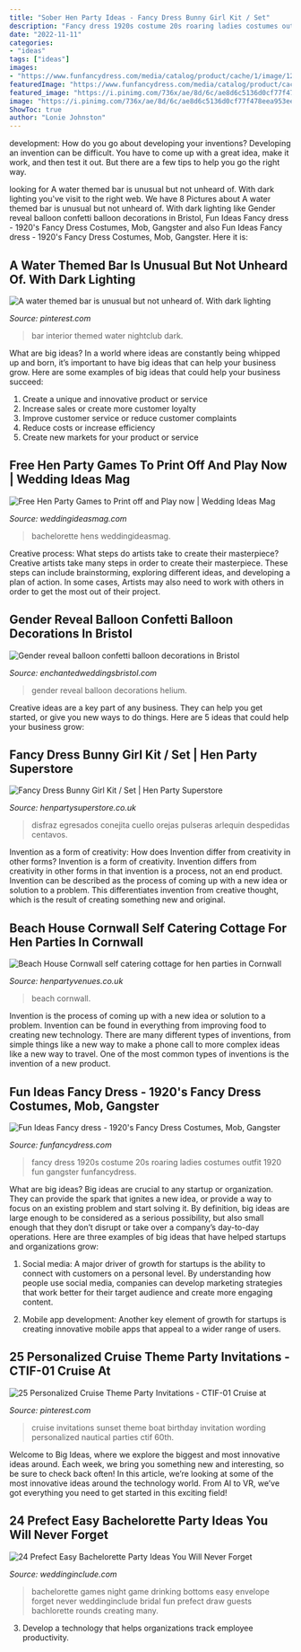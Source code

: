 ```yaml
---
title: "Sober Hen Party Ideas - Fancy Dress Bunny Girl Kit / Set"
description: "Fancy dress 1920s costume 20s roaring ladies costumes outfit 1920 fun gangster funfancydress"
date: "2022-11-11"
categories:
- "ideas"
tags: ["ideas"]
images:
- "https://www.funfancydress.com/media/catalog/product/cache/1/image/1200x/040ec09b1e35df139433887a97daa66f/F/U/FUN2399.jpg"
featuredImage: "https://www.funfancydress.com/media/catalog/product/cache/1/image/1200x/040ec09b1e35df139433887a97daa66f/F/U/FUN2399.jpg"
featured_image: "https://i.pinimg.com/736x/ae/8d/6c/ae8d6c5136d0cf77f478eea953eedbb7.jpg"
image: "https://i.pinimg.com/736x/ae/8d/6c/ae8d6c5136d0cf77f478eea953eedbb7.jpg"
ShowToc: true
author: "Lonie Johnston"
---
```



development: How do you go about developing your inventions?
Developing an invention can be difficult. You have to come up with a great idea, make it work, and then test it out. But there are a few tips to help you go the right way.

	

		
looking for A water themed bar is unusual but not unheard of. With dark lighting you've visit to the right web. We have 8 Pictures about A water themed bar is unusual but not unheard of. With dark lighting like Gender reveal balloon confetti balloon decorations in Bristol, Fun Ideas Fancy dress - 1920&#039;s Fancy Dress Costumes, Mob, Gangster and also Fun Ideas Fancy dress - 1920&#039;s Fancy Dress Costumes, Mob, Gangster. Here it is:
		
    
## A Water Themed Bar Is Unusual But Not Unheard Of. With Dark Lighting

<img loading=lazy src="https://i.pinimg.com/736x/c0/ba/e4/c0bae49d363747d85d50e537a3a760a0--restaurant-bar-restaurant-design.jpg" onerror="this.onerror=null;this.src='https://tse3.mm.bing.net/th?id=OIP.HXm1JCmpnRR9jvvBLUPbOwHaGz&amp;pid=15.1';" alt="A water themed bar is unusual but not unheard of. With dark lighting">

_Source: pinterest.com_

>bar interior themed water nightclub dark. 

	

What are big ideas?
In a world where ideas are constantly being whipped up and born, it’s important to have big ideas that can help your business grow. Here are some examples of big ideas that could help your business succeed: 
1. Create a unique and innovative product or service 
2. Increase sales or create more customer loyalty 
3. Improve customer service or reduce customer complaints 
4. Reduce costs or increase efficiency 
5. Create new markets for your product or service 

    
## Free Hen Party Games To Print Off And Play Now | Wedding Ideas Mag

<img loading=lazy src="https://www.weddingideasmag.com/wp-content/uploads/2018/09/hen-party-games-Bridal-Bingo-768x1443.jpg" onerror="this.onerror=null;this.src='https://tse4.mm.bing.net/th?id=OIP.atRdP1DQqOio551QiC7KTwHaN6&amp;pid=15.1';" alt="Free Hen Party Games to Print off and Play now | Wedding Ideas Mag">

_Source: weddingideasmag.com_

>bachelorette hens weddingideasmag. 

	

Creative process: What steps do artists take to create their masterpiece?
Creative artists take many steps in order to create their masterpiece. These steps can include brainstorming, exploring different ideas, and developing a plan of action. In some cases, Artists may also need to work with others in order to get the most out of their project.

    
## Gender Reveal Balloon Confetti Balloon Decorations In Bristol

<img loading=lazy src="http://www.enchantedweddingsbristol.com/uploads/4/6/9/8/46980855/s542440728562510073_p646_i3_w640.jpeg" onerror="this.onerror=null;this.src='https://tse2.mm.bing.net/th?id=OIP.HrIarBmx2Z_UQZ9eWbGewQHaO3&amp;pid=15.1';" alt="Gender reveal balloon confetti balloon decorations in Bristol">

_Source: enchantedweddingsbristol.com_

>gender reveal balloon decorations helium. 

	

Creative ideas are a key part of any business. They can help you get started, or give you new ways to do things. Here are 5 ideas that could help your business grow:

    
## Fancy Dress Bunny Girl Kit / Set | Hen Party Superstore

<img loading=lazy src="http://www.henpartysuperstore.co.uk/images/products/medium/1458896145-22833000.jpg" onerror="this.onerror=null;this.src='https://tse1.mm.bing.net/th?id=OIP.q6s0f_u2CAVPMnf6FXf7YQHaJ3&amp;pid=15.1';" alt="Fancy Dress Bunny Girl Kit / Set | Hen Party Superstore">

_Source: henpartysuperstore.co.uk_

>disfraz egresados conejita cuello orejas pulseras arlequin despedidas centavos. 

	

Invention as a form of creativity: How does Invention differ from creativity in other forms?
Invention is a form of creativity. Invention differs from creativity in other forms in that invention is a process, not an end product. Invention can be described as the process of coming up with a new idea or solution to a problem. This differentiates invention from creative thought, which is the result of creating something new and original.

    
## Beach House Cornwall Self Catering Cottage For Hen Parties In Cornwall

<img loading=lazy src="https://www.henpartyvenues.co.uk/self-catering/beach-house-cornwall-1524046214-4.jpg" onerror="this.onerror=null;this.src='https://tse1.mm.bing.net/th?id=OIP.FQqfSsHkG4jspf218cCpQgHaE7&amp;pid=15.1';" alt="Beach House Cornwall self catering cottage for hen parties in Cornwall">

_Source: henpartyvenues.co.uk_

>beach cornwall. 

	

Invention is the process of coming up with a new idea or solution to a problem. Invention can be found in everything from improving food to creating new technology. There are many different types of inventions, from simple things like a new way to make a phone call to more complex ideas like a new way to travel. One of the most common types of inventions is the invention of a new product.

    
## Fun Ideas Fancy Dress - 1920&#039;s Fancy Dress Costumes, Mob, Gangster

<img loading=lazy src="https://www.funfancydress.com/media/catalog/product/cache/1/image/1200x/040ec09b1e35df139433887a97daa66f/F/U/FUN2399.jpg" onerror="this.onerror=null;this.src='https://tse4.mm.bing.net/th?id=OIP.iDMd5kFb5kw7Wf0z_F6LcAHaMh&amp;pid=15.1';" alt="Fun Ideas Fancy dress - 1920&#039;s Fancy Dress Costumes, Mob, Gangster">

_Source: funfancydress.com_

>fancy dress 1920s costume 20s roaring ladies costumes outfit 1920 fun gangster funfancydress. 

	

What are big ideas?
Big ideas are crucial to any startup or organization. They can provide the spark that ignites a new idea, or provide a way to focus on an existing problem and start solving it. By definition, big ideas are large enough to be considered as a serious possibility, but also small enough that they don’t disrupt or take over a company’s day-to-day operations. Here are three examples of big ideas that have helped startups and organizations grow:
1. Social media: A major driver of growth for startups is the ability to connect with customers on a personal level. By understanding how people use social media, companies can develop marketing strategies that work better for their target audience and create more engaging content.

2. Mobile app development: Another key element of growth for startups is creating innovative mobile apps that appeal to a wider range of users.

    
## 25 Personalized Cruise Theme Party Invitations - CTIF-01 Cruise At

<img loading=lazy src="https://i.pinimg.com/736x/ae/8d/6c/ae8d6c5136d0cf77f478eea953eedbb7.jpg" onerror="this.onerror=null;this.src='https://tse1.mm.bing.net/th?id=OIP.3fMneAmCmN5cBmnZ8tF6DgHaHa&amp;pid=15.1';" alt="25 Personalized Cruise Theme Party Invitations - CTIF-01 Cruise at">

_Source: pinterest.com_

>cruise invitations sunset theme boat birthday invitation wording personalized nautical parties ctif 60th. 

	

Welcome to Big Ideas, where we explore the biggest and most innovative ideas around. Each week, we bring you something new and interesting, so be sure to check back often! In this article, we’re looking at some of the most innovative ideas around the technology world. From AI to VR, we’ve got everything you need to get started in this exciting field!

    
## 24 Prefect Easy Bachelorette Party Ideas You Will Never Forget

<img loading=lazy src="https://www.weddinginclude.com/wp-content/uploads/2017/05/Bottoms-Up....-Drinking-game-for-bachelorette-party.jpg" onerror="this.onerror=null;this.src='https://tse2.mm.bing.net/th?id=OIP.AZFugkVt5UwHqC7IUvJBgAHaJ4&amp;pid=15.1';" alt="24 Prefect Easy Bachelorette Party Ideas You Will Never Forget">

_Source: weddinginclude.com_

>bachelorette games night game drinking bottoms easy envelope forget never weddinginclude bridal fun prefect draw guests bachlorette rounds creating many. 

	

3. Develop a technology that helps organizations track employee productivity. 

